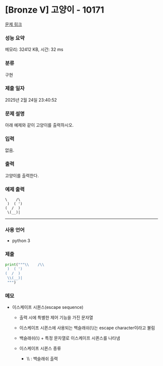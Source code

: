 # [Bronze V] 고양이 - 10171

[문제 링크](https://www.acmicpc.net/problem/10171)

### 성능 요약

메모리: 32412 KB, 시간: 32 ms

### 분류

구현

### 제출 일자

2025년 2월 24일 23:40:52

### 문제 설명

<p>아래 예제와 같이 고양이를 출력하시오.</p>

### 입력

 <p>없음.</p>

### 출력

 <p>고양이를 출력한다.</p>

### 예제 출력

```
\    /\
 )  ( ')
(  /  )
 \(__)|
```

---

### 사용 언어

- python 3

### 제출

```python
print("""\\    /\\
 )  ( ')
(  /  )
 \\(__)|
 """)
```

### 메모

- 이스케이프 시퀀스(escape sequence)<br>

  - 출력 시에 특별한 제어 기능을 가진 문자열
  - 이스케이프 시퀸스에 사용되는 백슬래쉬(\\)는 escape character이라고 불림
  - 백슬래쉬(\\) + 특정 문자열로 이스케이프 시퀸스를 나타냄
  - 이스케이프 시퀸스 종류<br>

    - \\\ : 백슬래쉬 출력

